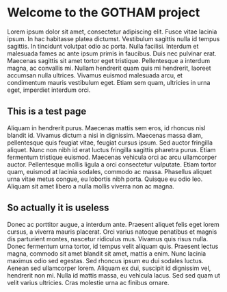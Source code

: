 # Welcome to the GOTHAM project

Lorem ipsum dolor sit amet, consectetur adipiscing elit. Fusce vitae lacinia ipsum. In hac habitasse platea dictumst. Vestibulum sagittis nulla id tempus sagittis. In tincidunt volutpat odio ac porta. Nulla facilisi. Interdum et malesuada fames ac ante ipsum primis in faucibus. Duis nec pulvinar erat. Maecenas sagittis sit amet tortor eget tristique. Pellentesque a interdum magna, ac convallis mi. Nullam hendrerit quam quis mi hendrerit, laoreet accumsan nulla ultrices. Vivamus euismod malesuada arcu, et condimentum mauris vestibulum eget. Etiam sem quam, ultricies in urna eget, imperdiet interdum orci.

## This is a test page

Aliquam in hendrerit purus. Maecenas mattis sem eros, id rhoncus nisl blandit id. Vivamus dictum a nisi in dignissim. Maecenas massa diam, pellentesque quis feugiat vitae, feugiat cursus ipsum. Sed auctor fringilla aliquet. Nunc non nibh id erat luctus fringilla sagittis pharetra purus. Etiam fermentum tristique euismod. Maecenas vehicula orci ac arcu ullamcorper auctor. Pellentesque mollis ligula a orci consectetur vulputate. Etiam tortor quam, euismod at lacinia sodales, commodo ac massa. Phasellus aliquet urna vitae metus congue, eu lobortis nibh porta. Quisque eu odio leo. Aliquam sit amet libero a nulla mollis viverra non ac magna.

## So actually it is useless

Donec ac porttitor augue, a interdum ante. Praesent aliquet felis eget lorem cursus, a viverra mauris placerat. Orci varius natoque penatibus et magnis dis parturient montes, nascetur ridiculus mus. Vivamus quis risus nulla. Donec fermentum urna tortor, id tempus velit aliquam quis. Praesent lectus magna, commodo sit amet blandit sit amet, mattis a enim. Nunc lacinia maximus odio sed egestas. Sed rhoncus ipsum eu dui sodales luctus. Aenean sed ullamcorper lorem. Aliquam ex dui, suscipit id dignissim vel, hendrerit non mi. Nulla id mattis massa, eu vehicula lacus. Sed sed quam ut velit varius ultricies. Cras molestie urna ac finibus ornare.